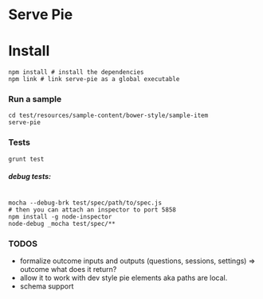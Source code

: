# Serve Pie 

# Install

```
npm install # install the dependencies
npm link # link serve-pie as a global executable

```

### Run a sample

```
cd test/resources/sample-content/bower-style/sample-item
serve-pie 
```

### Tests

```
grunt test

```
##### debug tests: 

```

mocha --debug-brk test/spec/path/to/spec.js
# then you can attach an inspector to port 5858
npm install -g node-inspector
node-debug _mocha test/spec/**
```

### TODOS

* formalize outcome inputs and outputs (questions, sessions, settings) => outcome what does it return?
* allow it to work with dev style pie elements aka paths are local.
* schema support


